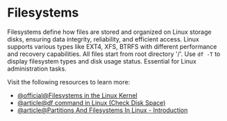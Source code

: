 # Filesystems

Filesystems define how files are stored and organized on Linux storage disks, ensuring data integrity, reliability, and efficient access. Linux supports various types like EXT4, XFS, BTRFS with different performance and recovery capabilities. All files start from root directory '/'. Use `df -T` to display filesystem types and disk usage status. Essential for Linux administration tasks.

Visit the following resources to learn more:

- [@official@Filesystems in the Linux Kernel](https://www.kernel.org/doc/html/v6.16-rc2/filesystems/index.html)
- [@article@df command in Linux (Check Disk Space)](https://linuxize.com/post/how-to-check-disk-space-in-linux-using-the-df-command/)
- [@article@Partitions And Filesystems In Linux - Introduction](https://www.linuxfordevices.com/tutorials/linux/partitions-and-filesystems)